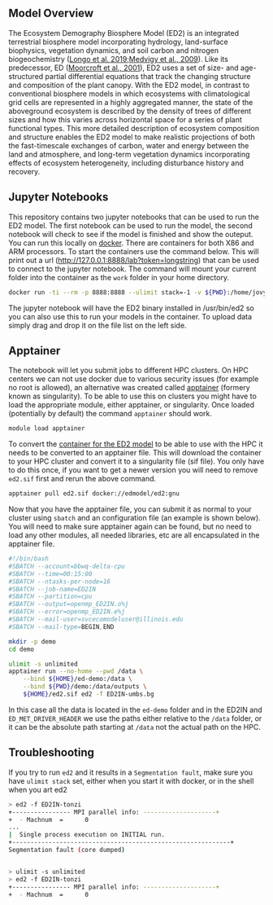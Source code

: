 ## Model Overview

The Ecosystem Demography Biosphere Model (ED2) is an integrated terrestrial biosphere model incorporating hydrology, land-surface biophysics, vegetation dynamics, and soil carbon and nitrogen biogeochemistry ([Longo et al. 2019](https://dx.doi.org/10.5194/gmd-12-4309-2019);[Medvigy et al., 2009](https://dx.doi.org/10.1029/2008JG000812)). Like its predecessor, ED ([Moorcroft et al., 2001](https://dx.doi.org/10.1890/0012-9615(2001)071[0557:AMFSVD]2.0.CO;2)), ED2 uses a set of size- and age-structured partial differential equations that track the changing structure and composition of the plant canopy. With the ED2 model, in contrast to conventional biosphere models in which ecosystems with climatological grid cells are represented in a highly aggregated manner, the state of the aboveground ecosystem is described by the density of trees of different sizes and how this varies across horizontal space for a series of plant functional types. This more detailed description of ecosystem composition and structure enables the ED2 model to make realistic projections of both the fast-timescale exchanges of carbon, water and energy between the land and atmosphere, and long-term vegetation dynamics incorporating effects of ecosystem heterogeneity, including disturbance history and recovery.

## Jupyter Notebooks

This repository contains two jupyter notebooks that can be used to run the ED2 model. The first notebook can be used to run the model, the second notebook will check to see if the model is finished and show the outeput. You can run this locally on [docker](docker.md). There are containers for both X86 and ARM processors. To start the containers use the command below. This will print out a url (http://127.0.0.1:8888/lab?token=longstring) that can be used to connect to the jupyter notebook. The command will mount your current folder into the container as the `work` folder in your home directory.

```bash
docker run -ti --rm -p 8888:8888 --ulimit stack=-1 -v ${PWD}:/home/jovyan/work ncsa/jupyter-ed
```

The jupyter notebook will have the ED2 binary installed in /usr/bin/ed2 so you can also use this to run your models in the container. To upload data simply drag and drop it on the file list on the left side.

## Apptainer

The notebook will let you submit jobs to different HPC clusters. On HPC centers we can not use docker due to various security issues (for example no root is allowed), an alternative was created called [apptainer](https://apptainer.org/) (formery known as singularity). To be able to use this on clusters you might have to load the appropriate module, either apptainer, or singularity. Once loaded (potentially by default) the command `apptainer` should work.

```bash
module load apptainer
```

To convert the [container for the ED2 model](https://hub.docker.com/r/edmodel/ed2) to be able to use with the HPC it needs to be converted to an apptainer file. This will download the container to your HPC cluster and convert it to a singularity file (sif file). You only have to do this once, if you want to get a newer version you will need to remove `ed2.sif` first and rerun the above command.

```bash
apptainer pull ed2.sif docker://edmodel/ed2:gnu
```

Now that you have the apptainer file, you can submit it as normal to your cluster using `sbatch` and an configuration file (an example is shown below). You will need to make sure apptainer again can be found, but no need to load any other modules, all needed libraries, etc are all encapsulated in the apptainer file.

```bash
#!/bin/bash
#SBATCH --account=bbwq-delta-cpu
#SBATCH --time=00:15:00
#SBATCH --ntasks-per-node=16
#SBATCH --job-name=ED2IN
#SBATCH --partition=cpu
#SBATCH --output=openmp_ED2IN.o%j
#SBATCH --error=openmp_ED2IN.e%j
#SBATCH --mail-user=svcecomodeluser@illinois.edu
#SBATCH --mail-type=BEGIN,END

mkdir -p demo
cd demo

ulimit -s unlimited
apptainer run --no-home --pwd /data \
    --bind ${HOME}/ed-demo:/data \
    --bind ${PWD}/demo:/data/outputs \
    ${HOME}/ed2.sif ed2 -f ED2IN-umbs.bg
```

In this case all the data is located in the `ed-demo` folder and in the ED2IN and `ED_MET_DRIVER_HEADER` we use the paths either relative to the `/data` folder, or it can be the absolute path starting at `/data` not the actual path on the HPC.

## Troubleshooting

If you try to run `ed2` and it results in a `Segmentation fault`, make sure you have `ulimit stack` set, either when you start it with docker, or in the shell when you art ed2

```bash
> ed2 -f ED2IN-tonzi
+---------------- MPI parallel info: --------------------+
+  - Machnum  =      0
...
|  Single process execution on INITIAL run.
+------------------------------------------------------------+
Segmentation fault (core dumped)


> ulimit -s unlimited
> ed2 -f ED2IN-tonzi
+---------------- MPI parallel info: --------------------+
+  - Machnum  =      0

```

